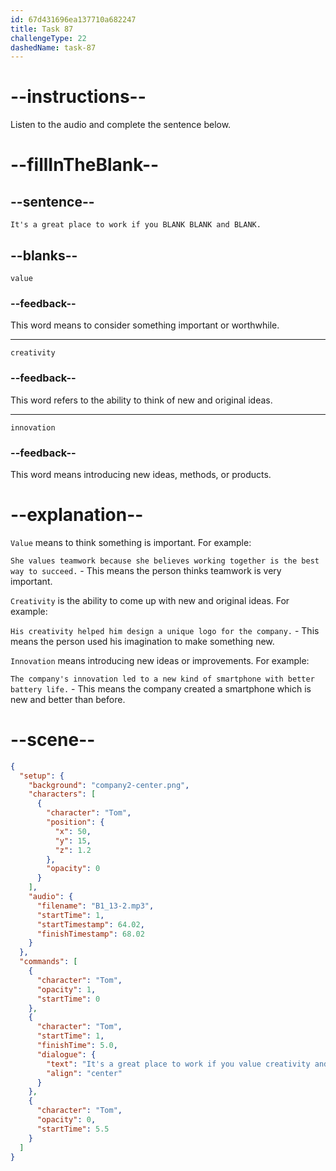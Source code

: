 ```yaml
---
id: 67d431696ea137710a682247
title: Task 87
challengeType: 22
dashedName: task-87
---
```


<!-- (Audio) Tom: It's a great place to work if you value creativity and innovation. -->

# --instructions--

Listen to the audio and complete the sentence below.

# --fillInTheBlank--

## --sentence--

`It's a great place to work if you BLANK BLANK and BLANK.`

## --blanks--

`value`

### --feedback--

This word means to consider something important or worthwhile.

---

`creativity`

### --feedback--

This word refers to the ability to think of new and original ideas.

---

`innovation`

### --feedback--

This word means introducing new ideas, methods, or products.

# --explanation--

`Value` means to think something is important. For example: 

`She values teamwork because she believes working together is the best way to succeed.` - This means the person thinks teamwork is very important.

`Creativity` is the ability to come up with new and original ideas. For example:  

`His creativity helped him design a unique logo for the company.` - This means the person used his imagination to make something new.

`Innovation` means introducing new ideas or improvements. For example:  

`The company's innovation led to a new kind of smartphone with better battery life.` - This means the company created a smartphone which is new and better than before.

# --scene--

```json
{
  "setup": {
    "background": "company2-center.png",
    "characters": [
      {
        "character": "Tom",
        "position": {
          "x": 50,
          "y": 15,
          "z": 1.2
        },
        "opacity": 0
      }
    ],
    "audio": {
      "filename": "B1_13-2.mp3",
      "startTime": 1,
      "startTimestamp": 64.02,
      "finishTimestamp": 68.02
    }
  },
  "commands": [
    {
      "character": "Tom",
      "opacity": 1,
      "startTime": 0
    },
    {
      "character": "Tom",
      "startTime": 1,
      "finishTime": 5.0,
      "dialogue": {
        "text": "It's a great place to work if you value creativity and innovation.",
        "align": "center"
      }
    },
    {
      "character": "Tom",
      "opacity": 0,
      "startTime": 5.5
    }
  ]
}
```
